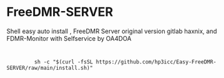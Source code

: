 # FreeDMR-SERVER

Shell easy auto install , FreeDMR Server original version gitlab haxnix, and FDMR-Monitor with Selfservice by OA4DOA

#

             sh -c "$(curl -fsSL https://github.com/hp3icc/Easy-FreeDMR-SERVER/raw/main/install.sh)"
             
             
